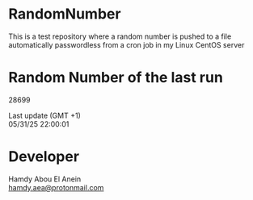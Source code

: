 # RandomNumber    
This is a test repository where a random number is pushed to a file automatically passwordless from a cron job in my Linux CentOS server    
# Random Number of the last run   
28699
      
Last update (GMT +1)    
05/31/25 22:00:01
# Developer    
Hamdy Abou El Anein   
hamdy.aea@protonmail.com

